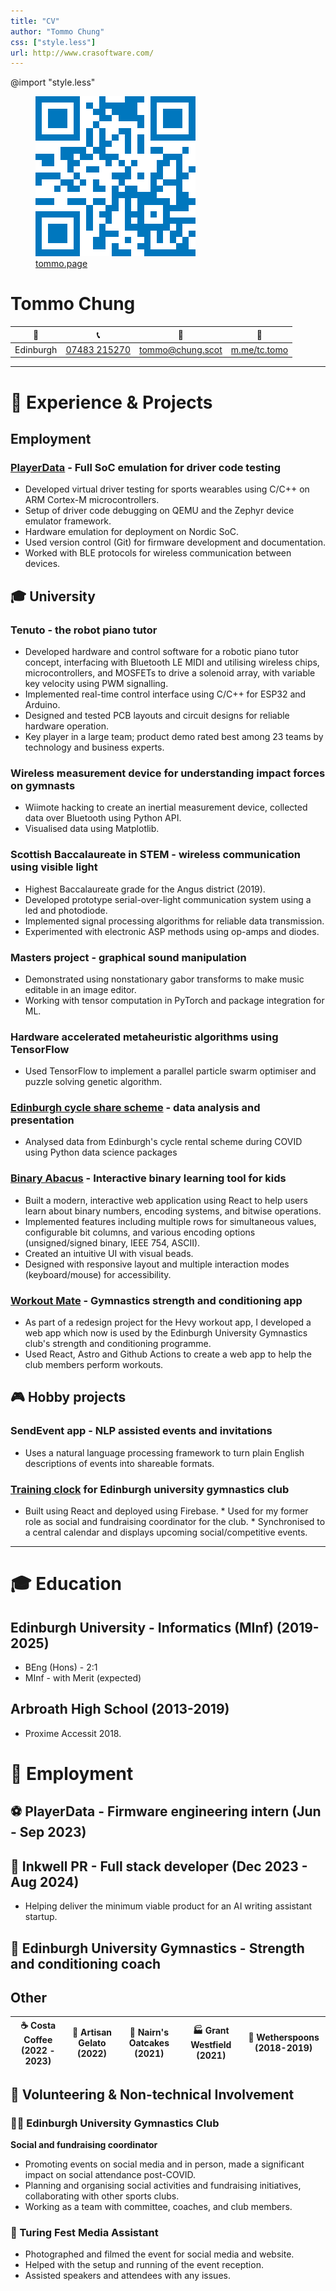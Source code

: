 ```yaml
---
title: "CV"
author: "Tommo Chung"
css: ["style.less"]
url: http://www.crasoftware.com/
---
```


<link rel="preconnect" href="https://fonts.googleapis.com">
<link rel="preconnect" href="https://fonts.gstatic.com" crossorigin>
<link href="https://fonts.googleapis.com/css2?family=Cal+Sans&family=Lato:ital,wght@0,100;0,300;0,400;0,700;0,900;1,100;1,300;1,400;1,700;1,900&display=swap" rel="stylesheet">

@import "style.less"

<div id="header">
<figure>
  <img src="assets/qr_blue.png" alt="Thomas Chung"/>
  <figcaption><a href="https://tommo.page">tommo.page</a></figcaption>
</figure>
<div id="header-text">
<h1>Tommo Chung</h1>

<!-- change to custom icons -->
| 📍  | 📞 | 📧 | 💬 |
|---|---|---|---|
|Edinburgh| [07483 215270](tel:+447483215270) | [tommo@chung.scot](mailto:tommo@chung.scot)| [m.me/tc.tomo](https://m.me/tc.tomo) |
</div>
</div>

---


# 📐 Experience & Projects

## Employment

### [PlayerData](https://www.playerdata.com) - Full SoC emulation for driver code testing
- Developed virtual driver testing for sports wearables using C/C++ on ARM Cortex-M microcontrollers.
- Setup of driver code debugging on QEMU and the Zephyr device emulator framework.
- Hardware emulation for deployment on Nordic SoC.
- Used version control (Git) for firmware development and documentation.
- Worked with BLE protocols for wireless communication between devices.

## 🎓 University

### Tenuto - the robot piano tutor 
* Developed hardware and control software for a robotic piano tutor concept, interfacing with Bluetooth LE MIDI and utilising wireless chips, microcontrollers, and MOSFETs to drive a solenoid array, with variable key velocity using PWM signalling.
* Implemented real-time control interface using C/C++ for ESP32 and Arduino.
* Designed and tested PCB layouts and circuit designs for reliable hardware operation.
* Key player in a large team; product demo rated best among 23 teams by technology and business experts.

### Wireless measurement device for understanding impact forces on gymnasts 
*  Wiimote hacking to create an inertial measurement device, collected data over Bluetooth using Python API.
*  Visualised data using Matplotlib.

### Scottish Baccalaureate in STEM - wireless communication using visible light 
* Highest Baccalaureate grade for the Angus district (2019).
* Developed prototype serial-over-light communication system using a led and photodiode.
* Implemented signal processing algorithms for reliable data transmission.
* Experimented with electronic ASP methods using op-amps and diodes.

### Masters project - graphical sound manipulation
* Demonstrated using nonstationary gabor transforms to make music editable in an image editor.
* Working with tensor computation in PyTorch and package integration for ML.

### Hardware accelerated metaheuristic algorithms using TensorFlow 
* Used TensorFlow to implement a parallel particle swarm optimiser and puzzle solving genetic algorithm.

### [Edinburgh cycle share scheme](https://redd.it/mrbvvt) - data analysis and presentation 
* Analysed data from Edinburgh's cycle rental scheme during COVID using Python data science packages     

### [Binary Abacus](https://tommo.page/abacus) - Interactive binary learning tool for kids 
* Built a modern, interactive web application using React to help users learn about binary numbers, encoding systems, and bitwise operations.
* Implemented features including multiple rows for simultaneous values, configurable bit columns, and various encoding options (unsigned/signed binary, IEEE 754, ASCII).
* Created an intuitive UI with visual beads.
* Designed with responsive layout and multiple interaction modes (keyboard/mouse) for accessibility.

### [Workout Mate](https://workout.tommo.page) - Gymnastics strength and conditioning app 
* As part of a redesign project for the Hevy workout app, I developed a web app which now is used by the Edinburgh University Gymnastics club's strength and conditioning programme.
* Used React, Astro and Github Actions to create a web app to help the club members perform  workouts.

## 🎮 Hobby projects

### SendEvent app - NLP assisted events and invitations 
* Uses a natural language processing framework to turn plain English descriptions of events into shareable formats.

### [Training clock](https://clock.tommo.page) for Edinburgh university gymnastics club 
* Built using React and deployed using Firebase.
      * Used for my former role as social and fundraising coordinator for the club.
      * Synchronised to a central calendar and displays upcoming social/competitive events.

---

# 🎓 Education

## Edinburgh University - Informatics (MInf) (2019-2025)
- BEng (Hons) - 2:1
- MInf - with Merit (expected)

<!-- 
| 👨‍💻 **Programming** | ☁️ **Systems** | 🧮 **Maths** | 🔣 **Theory** | 🎨 **Other** |
|---|---|---|---|---|
| Functional Programming in Haskell | Object-oriented Software Development | Discrete Maths & Probability | Programming Language Design | Mandarin Chinese |
| Algorithms & Data Structures | Operating Systems | Linear Algebra | Formal Logic | Creative Coding for Music |
| Internet-scale computing | Computer Security | Calculus | Cognitive Science | Robotics & Computer Vision |
| Microprocessor Architecture | Metaheuristic & Genetic Algorithms | Data Science & Statistics |  | Computing Education |
| Embedded Systems Programming | Real-time Systems | Signal Processing | | | -->

## Arbroath High School (2013-2019) 
- Proxime Accessit 2018.

# 💼 Employment

## ⚽ PlayerData - Firmware engineering intern (Jun - Sep 2023)


## 📝 Inkwell PR - Full stack developer (Dec 2023 - Aug 2024)
- Helping deliver the minimum viable product for an AI writing assistant startup.

## 💪 Edinburgh University Gymnastics - Strength and conditioning coach

## Other
|☕ **Costa Coffee (2022 - 2023)** |🍦 **Artisan Gelato (2022)** |🍪 **Nairn's Oatcakes (2021)** |🏭 **Grant Westfield (2021)** | 🍴 **Wetherspoons (2018-2019)** |
|-|-|-|-|-|



## 🤝 Volunteering & Non-technical Involvement

### 🤸‍♂️ Edinburgh University Gymnastics Club

**Social and fundraising coordinator**
- Promoting events on social media and in person, made a significant impact on social attendance post-COVID.
- Planning and organising social activities and fundraising initiatives, collaborating with other sports clubs.
- Working as a team with committee, coaches, and club members.

### 📰 Turing Fest Media Assistant
- Photographed and filmed the event for social media and website.
- Helped with the setup and running of the event reception.
- Assisted speakers and attendees with any issues.